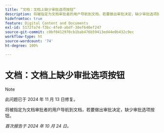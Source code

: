 ```yaml
---
title: “文档：文档上缺少审批选项按钮”
description: 将被指定为文档审批者的用户导航到文档，若要做出审批决定，缺少审批选项按钮。
hidefromtoc: true
feature: Digital Content and Documents
exl-id: 5172fa74-f3bc-4fe0-abdf-30ef640ef247
source-git-commit: c0bf0412970cb1bab476b59413ed44e0b432c9ec
workflow-type: ht
source-wordcount: '74'
ht-degree: 100%

---
```


# 文档：文档上缺少审批选项按钮

>[!NOTE]
>
>此问题已于 2024 年 11 月 13 日修复。

将被指定为文档审批者的用户导航到文档，若要做出审批决定，缺少审批选项按钮。

_首次报告于 2024 年 10 月 24 日。_
